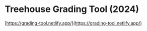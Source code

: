 # Treehouse Grading Tool (2024)
[https://grading-tool.netlify.app/](https://grading-tool.netlify.app/)
